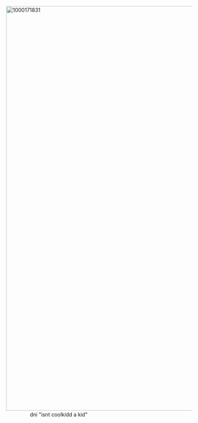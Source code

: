 <img width="1432" height="1094" alt="1000171831" src="https://github.com/user-attachments/assets/742fbf58-e903-4a48-852d-fca6c3fce1a4" />
ㅤㅤㅤㅤㅤdni "isnt coolkidd a kid"
